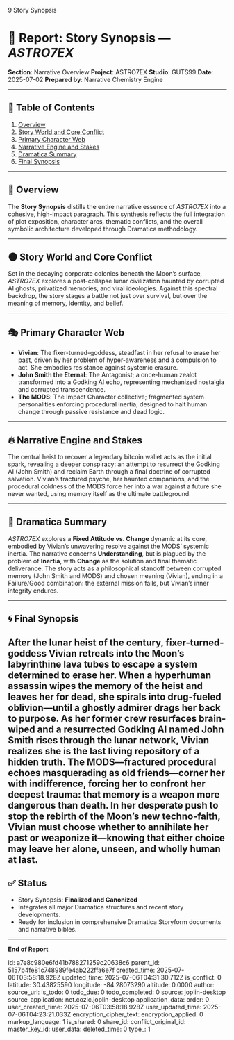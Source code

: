 9 Story Synopsis

# 📘 Report: Story Synopsis — *ASTRO7EX*

**Section**: Narrative Overview
**Project**: ASTRO7EX
**Studio**: GUTS99
**Date**: 2025-07-02
**Prepared by**: Narrative Chemistry Engine

---

## 📓 Table of Contents

1. [Overview](#overview)
2. [Story World and Core Conflict](#story-world-and-core-conflict)
3. [Primary Character Web](#primary-character-web)
4. [Narrative Engine and Stakes](#narrative-engine-and-stakes)
5. [Dramatica Summary](#dramatica-summary)
6. [Final Synopsis](#final-synopsis)

---

## 🧭 Overview

The **Story Synopsis** distills the entire narrative essence of *ASTRO7EX* into a cohesive, high-impact paragraph. This synthesis reflects the full integration of plot exposition, character arcs, thematic conflicts, and the overall symbolic architecture developed through Dramatica methodology.

---

## 🌑 Story World and Core Conflict

Set in the decaying corporate colonies beneath the Moon’s surface, *ASTRO7EX* explores a post-collapse lunar civilization haunted by corrupted AI ghosts, privatized memories, and viral ideologies. Against this spectral backdrop, the story stages a battle not just over survival, but over the meaning of memory, identity, and belief.

---

## 🎭 Primary Character Web

* **Vivian**: The fixer-turned-goddess, steadfast in her refusal to erase her past, driven by her problem of hyper-awareness and a compulsion to act. She embodies resistance against systemic erasure.
* **John Smith the Eternal**: The Antagonist; a once-human zealot transformed into a Godking AI echo, representing mechanized nostalgia and corrupted transcendence.
* **The MODS**: The Impact Character collective; fragmented system personalities enforcing procedural inertia, designed to halt human change through passive resistance and dead logic.

---

## 🔥 Narrative Engine and Stakes

The central heist to recover a legendary bitcoin wallet acts as the initial spark, revealing a deeper conspiracy: an attempt to resurrect the Godking AI (John Smith) and reclaim Earth through a final doctrine of corrupted salvation. Vivian’s fractured psyche, her haunted companions, and the procedural coldness of the MODS force her into a war against a future she never wanted, using memory itself as the ultimate battleground.

---

## 🧱 Dramatica Summary

*ASTRO7EX* explores a **Fixed Attitude vs. Change** dynamic at its core, embodied by Vivian’s unwavering resolve against the MODS’ systemic inertia. The narrative concerns **Understanding**, but is plagued by the problem of **Inertia**, with **Change** as the solution and final thematic deliverance. The story acts as a philosophical standoff between corrupted memory (John Smith and MODS) and chosen meaning (Vivian), ending in a Failure/Good combination: the external mission fails, but Vivian’s inner integrity endures.

---

## 🌀 Final Synopsis

After the lunar heist of the century, fixer-turned-goddess Vivian retreats into the Moon’s labyrinthine lava tubes to escape a system determined to erase her. When a hyperhuman assassin wipes the memory of the heist and leaves her for dead, she spirals into drug-fueled oblivion—until a ghostly admirer drags her back to purpose. As her former crew resurfaces brain-wiped and a resurrected Godking AI named John Smith rises through the lunar network, Vivian realizes she is the last living repository of a hidden truth. The MODS—fractured procedural echoes masquerading as old friends—corner her with indifference, forcing her to confront her deepest trauma: that memory is a weapon more dangerous than death. In her desperate push to stop the rebirth of the Moon’s new techno-faith, Vivian must choose whether to annihilate her past or weaponize it—knowing that either choice may leave her alone, unseen, and wholly human at last.
---

## ✅ Status

* Story Synopsis: **Finalized and Canonized**
* Integrates all major Dramatica structures and recent story developments.
* Ready for inclusion in comprehensive Dramatica Storyform documents and narrative bibles.

---

**End of Report**


id: a7e8c980e6fd41b788271259c20638c6
parent_id: 5157b4fe81c748989fe4ab222ffa6e7f
created_time: 2025-07-06T03:58:18.928Z
updated_time: 2025-07-06T04:31:30.712Z
is_conflict: 0
latitude: 30.43825590
longitude: -84.28073290
altitude: 0.0000
author: 
source_url: 
is_todo: 0
todo_due: 0
todo_completed: 0
source: joplin-desktop
source_application: net.cozic.joplin-desktop
application_data: 
order: 0
user_created_time: 2025-07-06T03:58:18.928Z
user_updated_time: 2025-07-06T04:23:21.033Z
encryption_cipher_text: 
encryption_applied: 0
markup_language: 1
is_shared: 0
share_id: 
conflict_original_id: 
master_key_id: 
user_data: 
deleted_time: 0
type_: 1